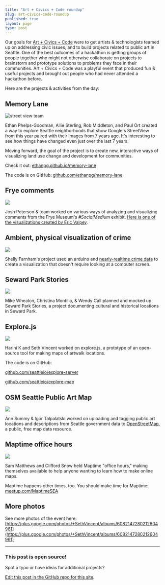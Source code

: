 ```yaml
---
title: "Art + Civics + Code roundup"
slug: art-civics-code-roundup
published: true
layout: page
type: post
---
```


Our goals for [Art + Civics + Code](http://artcivicscode.com) were to get artists & technologists teamed up on addressing civic issues, and to build projects related to public art in Seattle.  One of the best outcomes of a hackathon is getting groups of people together who might not otherwise collaborate on projects to brainstorm and prototype solutions to problems they face in their communities. Art + Civics + Code was a playful event that produced fun & useful projects and brought out people who had never attended a hackathon before.

Here are the projects & activities from the day:

## Memory Lane

![street view team](https://discuss.codeforseattle.org/uploads/default/39/27949a49baaab49a.JPG)

Ethan Phelps-Goodman, Allie Sterling, Rob Middleton, and Paul Ort created a way to explore Seattle neighborhoods that show Google's StreetView from this year paired with their images from 7 years ago. It's interesting to see how things have changed even just over the last 7 years. 

Moving forward, the goal of the project is to create new, interactive ways of visualizing land use change and development for communities.

Check it out: [ethanpg.github.io/memory-lane](http://ethanpg.github.io/memory-lane)

The code is on GitHub: [github.com/ethanpg/memory-lane](https://github.com/ethanpg/memory-lane)

## Frye comments

![](https://discuss.codeforseattle.org/uploads/default/40/02f7117a57c50d71.JPG)

Josh Peterson & team worked on various ways of analyzing and visualizing comments from the Frye Museum's _#SocialMedium_ exhibit. [Here is one of the visualizations created by Eric Valpey](https://public.tableausoftware.com/profile/valpey#!/vizhome/FryeComments/FryeComments). 

## Ambient, physical visualization of crime

![](https://discuss.codeforseattle.org/uploads/default/41/02a420c55676c1aa.JPG)

Shelly Farnham's project used an arduino and [nearly-realtime crime data](https://data.seattle.gov/browse?category=Public+Safety) to create a visualization that doesn't require looking at a computer screen.

## Seward Park Stories

![](https://lh3.googleusercontent.com/YC61TofbGOoAjcX8Zg3W_GjaUnX1vNVG3l0J9jNkWww=w1086-h724-no)

Mike Wheaton, Christina Montilla, & Wendy Call planned and mocked up Seward Park Stories, a project documenting cultural and historical locations in Seward Park.

## Explore.js

![](https://discuss.codeforseattle.org/uploads/default/42/281f8fbf557cb394.JPG)

Harini K and Seth Vincent worked on explore.js, a prototype of an open-source tool for making maps of artwalk locations.

The code is on GitHub:

[github.com/seattleio/explore-server](https://github.com/seattleio/explore-server)

[github.com/seattleio/explore-map](https://github.com/seattleio/explore-map)

## OSM Seattle Public Art Map

![](https://lh6.googleusercontent.com/TuDMD3jC_a9Pl_4rwbYs_RJ0scXqyHXdHVAKNxcuAe0=w1086-h724-no)

Ann Summy & Igor Talpalatski worked on uploading and tagging public art locations and descriptions from Seattle government data to [OpenStreetMap](http://openstreetmap.org), a public, free map data resource.

## Maptime office hours

![](https://discuss.codeforseattle.org/uploads/default/43/8db4218c5b6fc695.JPG)

Sam Matthews and Clifford Snow held Maptime "office hours," making themselves available to help anyone wanting to learn how to make online maps.

Maptime happens other times, too. You should make time for Maptime: [meetup.com/MaptimeSEA](http://meetup.com/MaptimeSEA)

## More photos
See more photos of the event here:
[https://plus.google.com/photos/+SethVincent/albums/6082147280212604961](https://plus.google.com/photos/+SethVincent/albums/6082147280212604961)

---

### This post is open source!
Spot a typo or have ideas for additional projects?

[Edit this post in the GitHub repo for this site](https://github.com/codeforseattle/codeforseattle.github.com/blob/master/_posts/2014-11-18-art-civics-code-roundup.md).